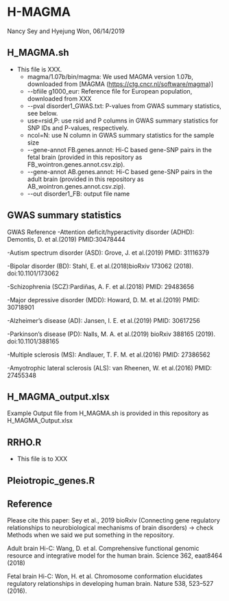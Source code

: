 # H-MAGMA
Nancy Sey and Hyejung Won, 06/14/2019

## H_MAGMA.sh
* This file is XXX. 
   - magma/1.07b/bin/magma: We used MAGMA version 1.07b, downloaded from [MAGMA (https://ctg.cncr.nl/software/magma)]
   - --bfiile g1000_eur: Reference file for European population, downloaded from XXX 
   - --pval disorder1_GWAS.txt: P-values from GWAS summary statistics, see below. 
   - use=rsid,P: use rsid and P columns in GWAS summary statistics for SNP IDs and P-values, respectively.
   - ncol=N: use N column in GWAS summary statistics for the sample size
   - --gene-annot FB.genes.annot: Hi-C based gene-SNP pairs in the fetal brain (provided in this repository as    FB_wointron.genes.annot.csv.zip).
   - --gene-annot AB.genes.annot: Hi-C based gene-SNP pairs in the adult brain (provided in this repository as AB_wointron.genes.annot.csv.zip).
   - --out disorder1_FB: output file name

## GWAS summary statistics
GWAS	Reference
   -Attention deficit/hyperactivity disorder (ADHD): Demontis, D. et al.(2019) PMID:30478444	

   -Autism spectrum disorder (ASD): Grove, J. et al.(2019) PMID: 31116379 

   -Bipolar disorder (BD): Stahl, E. et al.(2018)bioRxiv 173062 (2018). doi:10.1101/173062

   -Schizophrenia (SCZ):Pardiñas, A. F. et al.(2018) PMID: 29483656 

   -Major depressive disorder (MDD): Howard, D. M. et al.(2019) PMID: 30718901 

   -Alzheimer’s disease (AD): Jansen, I. E. et al.(2019) PMID: 30617256

   -Parkinson’s disease (PD): Nalls, M. A. et al.(2019) bioRxiv 388165 (2019). doi:10.1101/388165

   -Multiple sclerosis (MS): Andlauer, T. F. M. et al.(2016) PMID: 27386562

   -Amyotrophic lateral sclerosis (ALS): van Rheenen, W. et al.(2016) PMID: 27455348	



## H_MAGMA_output.xlsx 
Example Output file from H_MAGMA.sh is provided in this repository as H_MAGMA_Output.xlsx

## RRHO.R
* This file is to XXX

## Pleiotropic_genes.R


## Reference
Please cite this paper: Sey et al., 2019 bioRxiv (Connecting gene regulatory relationships to neurobiological mechanisms of brain disorders) -> check Methods when we said we put something in the repository. 

Adult brain Hi-C: Wang, D. et al. Comprehensive functional genomic resource and integrative model for the human brain. Science 362, eaat8464 (2018)

Fetal brain Hi-C: Won, H. et al. Chromosome conformation elucidates regulatory relationships in developing human brain. Nature 538, 523–527 (2016).






